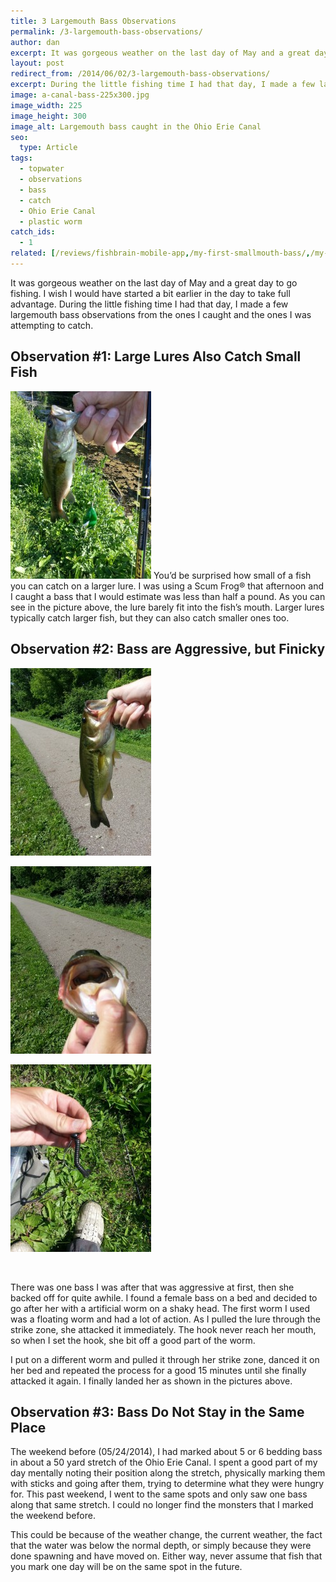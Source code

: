 ```yaml
---
title: 3 Largemouth Bass Observations
permalink: /3-largemouth-bass-observations/
author: dan
excerpt: It was gorgeous weather on the last day of May and a great day to go fishing. During the little fishing time I had, I made a few observations about the largemouth bass I caught and was attempting to catch.
layout: post
redirect_from: /2014/06/02/3-largemouth-bass-observations/
excerpt: During the little fishing time I had that day, I made a few largemouth bass observations from the ones I caught and the ones I was attempting to catch.
image: a-canal-bass-225x300.jpg
image_width: 225
image_height: 300
image_alt: Largemouth bass caught in the Ohio Erie Canal
seo:
  type: Article
tags:
  - topwater
  - observations
  - bass
  - catch
  - Ohio Erie Canal
  - plastic worm
catch_ids:
  - 1
related: [/reviews/fishbrain-mobile-app,/my-first-smallmouth-bass/,/my-first-aep-adventure/,]
---
```

It was gorgeous weather on the last day of May and a great day to go fishing. I wish I would have started a bit earlier in the day to take full advantage. During the little fishing time I had that day, I made a few largemouth bass observations from the ones I caught and the ones I was attempting to catch.

## Observation #1: Large Lures Also Catch Small Fish

<img class="aligncenter size-medium wp-image-286" src="/images/a-small-bass-on-a-Scum-Frog.jpg" alt="A small bass on a Scum Frog®" width="225" height="300" />
You&#8217;d be surprised how small of a fish you can catch on a larger lure. I was using a Scum Frog® that afternoon and I caught a bass that I would estimate was less than half a pound. As you can see in the picture above, the lure barely fit into the fish&#8217;s mouth. Larger lures typically catch larger fish, but they can also catch smaller ones too.

## Observation #2: Bass are Aggressive, but Finicky

<div id='gallery-10' class='gallery galleryid-282 gallery-columns-3 gallery-size-medium'>
  <dl class='gallery-item'>
    <dt class='gallery-icon portrait'>
      <img width="225" height="300" src="/images/a-canal-bass-225x300.jpg" class="attachment-medium" alt="A canal bass" />
    </dt>
  </dl>
  <dl class='gallery-item'>
    <dt class='gallery-icon portrait'>
      <img width="225" height="300" src="/images/mouth-of-a-canal-bass.jpg" class="attachment-medium" alt="Mouth of a canal bass" />
    </dt>
  </dl>
  <dl class='gallery-item'>
    <dt class='gallery-icon portrait'>
      <img width="225" height="300" src="/images/shaky-head-used-on-a-canal-bass.jpg" class="attachment-medium" alt="Shaky head used on a canal bass" />
    </dt>
  </dl>
  <br style="clear: both" />
</div>

There was one bass I was after that was aggressive at first, then she backed off for quite awhile. I found a female bass on a bed and decided to go after her with a artificial worm on a shaky head. The first worm I used was a floating worm and had a lot of action. As I pulled the lure through the strike zone, she attacked it immediately. The hook never reach her mouth, so when I set the hook, she bit off a good part of the worm.

I put on a different worm and pulled it through her strike zone, danced it on her bed and repeated the process for a good 15 minutes until she finally attacked it again. I finally landed her as shown in the pictures above.

## Observation #3: Bass Do Not Stay in the Same Place

The weekend before (05/24/2014), I had marked about 5 or 6 bedding bass in about a 50 yard stretch of the Ohio Erie Canal. I spent a good part of my day mentally noting their position along the stretch, physically marking them with sticks and going after them, trying to determine what they were hungry for. This past weekend, I went to the same spots and only saw one bass along that same stretch. I could no longer find the monsters that I marked the weekend before.

This could be because of the weather change, the current weather, the fact that the water was below the normal depth, or simply because they were done spawning and have moved on. Either way, never assume that fish that you mark one day will be on the same spot in the future.
